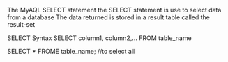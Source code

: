 
The MyAQL SELECT statement
    the SELECT statement is use to select data from a database
    The data returned is stored in a result table called the result-set

SELECT Syntax
    SELECT column1, column2,...
    FROM  table_name

SELECT * FROME table_name;   //to select all